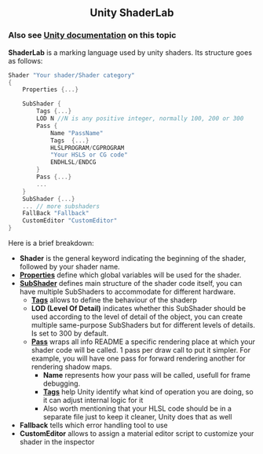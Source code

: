 <h2 align="center">Unity ShaderLab</h2>

### Also see [Unity documentation](https://docs.unity3d.com/Manual/SL-Reference.html) on this topic  
**ShaderLab** is a marking language used by unity shaders. Its structure goes as follows:
```C#
Shader "Your shader/Shader category"
{
    Properties {...}

    SubShader {
        Tags {...}
        LOD N //N is any positive integer, normally 100, 200 or 300
        Pass {
            Name "PassName"
            Tags  {...}
            HLSLPROGRAM/CGPROGRAM
            "Your HSLS or CG code"
            ENDHLSL/ENDCG
        }
        Pass {...}
        ...
    }
    SubShader {...}
    ... // more subshaders
    FallBack "Fallback"
    CustomEditor "CustomEditor"
}
```
Here is a brief breakdown:
- **Shader** is the general keyword indicating the beginning of the shader, followed by your shader name.  
- [**Properties**](./Properties/README.md) define which global variables will be used for the shader.
- [**SubShader**](./SubShader/README.md) defines main structure of the shader code itself, you can have multiple SubShaders to accommodate for different hardware.
    - [**Tags**](./SubShader/README.md/#tags-for-subshader) allows to define the behaviour of the shaderp
    - **LOD (Level Of Detail)** indicates whether this SubShader should be used according to the level of detail of the object, you can create multiple same-purpose SubShaders but for different levels of details.  
    Is set to 300 by default.
    - [**Pass**](./Pass/README.md) wraps all info README a specific rendering place at which your shader code will be called. 1 pass per draw call to put it simpler. For example, you will have one pass for forward rendering another for rendering shadow maps.
        - **Name** represents how your pass will be called, usefull for frame debugging.
        - [**Tags**](./Pass/README.md/#tags-for-pass) help Unity identify what kind of operation you are doing, so it can adjust internal logic for it
        - Also worth mentioning that your HLSL code should be in a separate file just to keep it cleaner, Unity does that as well
- **Fallback** tells which error handling tool to use
- **CustomEditor** allows to assign a material editor script to customize your shader in the inspector